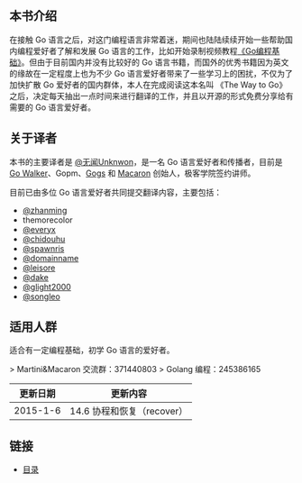 ## 本书介绍

在接触 Go 语言之后，对这门编程语言非常着迷，期间也陆陆续续开始一些帮助国内编程爱好者了解和发展 Go 语言的工作，比如开始录制视频教程[《Go编程基础》](https://github.com/Unknwon/go-fundamental-programming)。但由于目前国内并没有比较好的 Go 语言书籍，而国外的优秀书籍因为英文的缘故在一定程度上也为不少 Go 语言爱好者带来了一些学习上的困扰，不仅为了加快扩散 Go 爱好者的国内群体，本人在完成阅读这本名叫 《The Way to Go》 之后，决定每天抽出一点时间来进行翻译的工作，并且以开源的形式免费分享给有需要的 Go 语言爱好者。

## 关于译者

本书的主要译者是 [@无闻Unknwon](http://www.weibo.com/Obahua)，是一名 Go 语言爱好者和传播者，目前是 [Go Walker](https://gowalker.org)、Gopm、[Gogs](http://gogs.io) 和 [Macaron](https://github.com/Unknwon/macaron) 创始人，极客学院签约讲师。

目前已由多位 Go 语言爱好者共同提交翻译内容，主要包括：

* [@zhanming](https://github.com/zhanming)
* themorecolor
* [@everyx](https://github.com/everyx)
* [@chidouhu](https://github.com/chidouhu)
* [@spawnris](https://github.com/spawnris)
* [@domainname](https://github.com/domainname)
* [@leisore](https://github.com/leisore)
* [@dake](https://github.com/dake)
* [@glight2000](https://github.com/glight2000)
* [@songleo](https://github.com/songleo)

## 适用人群

适合有一定编程基础，初学 Go 语言的爱好者。

&gt; Martini&Macaron 交流群：371440803 &gt; Golang 编程：245386165

| 更新日期 | 更新内容 |
| --- | --- |
| 2015-1-6 | 14.6 协程和恢复（recover） |

## 链接

- [目录](directory.md)
